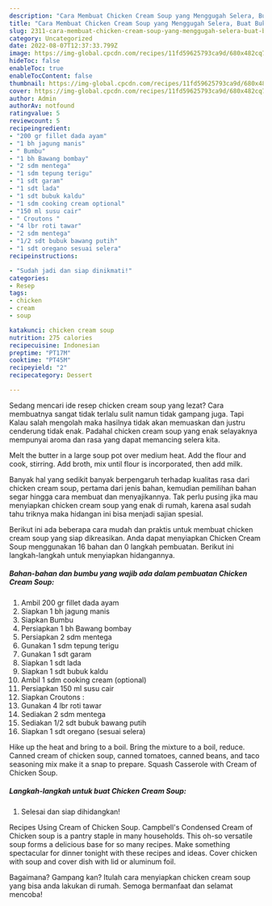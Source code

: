 ```yaml
---
description: "Cara Membuat Chicken Cream Soup yang Menggugah Selera, Buat Buka Puasa Enak Banget"
title: "Cara Membuat Chicken Cream Soup yang Menggugah Selera, Buat Buka Puasa Enak Banget"
slug: 2311-cara-membuat-chicken-cream-soup-yang-menggugah-selera-buat-buka-puasa-enak-banget
category: Uncategorized
date: 2022-08-07T12:37:33.799Z
image: https://img-global.cpcdn.com/recipes/11fd59625793ca9d/680x482cq70/chicken-cream-soup-foto-resep-utama.jpg
hideToc: false
enableToc: true
enableTocContent: false
thumbnail: https://img-global.cpcdn.com/recipes/11fd59625793ca9d/680x482cq70/chicken-cream-soup-foto-resep-utama.jpg
cover: https://img-global.cpcdn.com/recipes/11fd59625793ca9d/680x482cq70/chicken-cream-soup-foto-resep-utama.jpg
author: Admin
authorAv: notfound
ratingvalue: 5
reviewcount: 5
recipeingredient:
- "200 gr fillet dada ayam"
- "1 bh jagung manis"
- " Bumbu"
- "1 bh Bawang bombay"
- "2 sdm mentega"
- "1 sdm tepung terigu"
- "1 sdt garam"
- "1 sdt lada"
- "1 sdt bubuk kaldu"
- "1 sdm cooking cream optional"
- "150 ml susu cair"
- " Croutons "
- "4 lbr roti tawar"
- "2 sdm mentega"
- "1/2 sdt bubuk bawang putih"
- "1 sdt oregano sesuai selera"
recipeinstructions:

- "Sudah jadi dan siap dinikmati!"
categories:
- Resep
tags:
- chicken
- cream
- soup

katakunci: chicken cream soup 
nutrition: 275 calories
recipecuisine: Indonesian
preptime: "PT17M"
cooktime: "PT45M"
recipeyield: "2"
recipecategory: Dessert

---
```



Sedang mencari ide resep chicken cream soup yang lezat? Cara membuatnya sangat tidak terlalu sulit namun tidak gampang juga. Tapi Kalau salah mengolah maka hasilnya tidak akan memuaskan dan justru cenderung tidak enak. Padahal chicken cream soup yang enak selayaknya mempunyai aroma dan rasa yang dapat memancing selera kita.


Melt the butter in a large soup pot over medium heat. Add the flour and cook, stirring. Add broth, mix until flour is incorporated, then add milk.

Banyak hal yang sedikit banyak berpengaruh terhadap kualitas rasa dari chicken cream soup, pertama dari jenis bahan, kemudian pemilihan bahan segar hingga cara membuat dan menyajikannya. Tak perlu pusing jika mau menyiapkan chicken cream soup yang enak di rumah, karena asal sudah tahu triknya maka hidangan ini bisa menjadi sajian spesial.


Berikut ini ada beberapa cara mudah dan praktis untuk membuat chicken cream soup yang siap dikreasikan. Anda dapat menyiapkan Chicken Cream Soup menggunakan 16 bahan dan 0 langkah pembuatan. Berikut ini langkah-langkah untuk menyiapkan hidangannya.

<!--inarticleads1-->

##### Bahan-bahan dan bumbu yang wajib ada dalam pembuatan Chicken Cream Soup:

1. Ambil 200 gr fillet dada ayam
1. Siapkan 1 bh jagung manis
1. Siapkan  Bumbu
1. Persiapkan 1 bh Bawang bombay
1. Persiapkan 2 sdm mentega
1. Gunakan 1 sdm tepung terigu
1. Gunakan 1 sdt garam
1. Siapkan 1 sdt lada
1. Siapkan 1 sdt bubuk kaldu
1. Ambil 1 sdm cooking cream (optional)
1. Persiapkan 150 ml susu cair
1. Siapkan  Croutons :
1. Gunakan 4 lbr roti tawar
1. Sediakan 2 sdm mentega
1. Sediakan 1/2 sdt bubuk bawang putih
1. Siapkan 1 sdt oregano (sesuai selera)


Hike up the heat and bring to a boil. Bring the mixture to a boil, reduce. Canned cream of chicken soup, canned tomatoes, canned beans, and taco seasoning mix make it a snap to prepare. Squash Casserole with Cream of Chicken Soup. 

<!--inarticleads2-->

##### Langkah-langkah untuk buat Chicken Cream Soup:


1. Selesai dan siap dihidangkan!

Recipes Using Cream of Chicken Soup. Campbell&#39;s Condensed Cream of Chicken soup is a pantry staple in many households. This oh-so versatile soup forms a delicious base for so many recipes. Make something spectacular for dinner tonight with these recipes and ideas. Cover chicken with soup and cover dish with lid or aluminum foil. 

Bagaimana? Gampang kan? Itulah cara menyiapkan chicken cream soup yang bisa anda lakukan di rumah. Semoga bermanfaat dan selamat mencoba!
